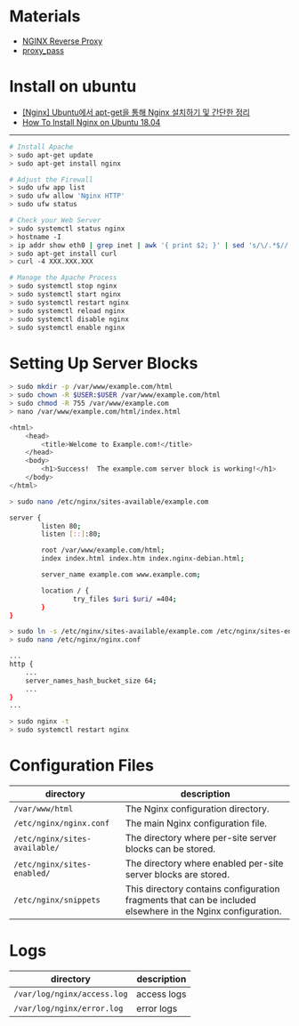 # Materials

* [NGINX Reverse Proxy](https://docs.nginx.com/nginx/admin-guide/web-server/reverse-proxy/#)
* [proxy_pass](http://nginx.org/en/docs/http/ngx_http_proxy_module.html#proxy_pass)

# Install on ubuntu

* [[Nginx] Ubuntu에서 apt-get을 통해 Nginx 설치하기 및 간단한 정리](https://twpower.github.io/39-install-nginx-on-ubuntu-by-using-apt-get-and-brief-explanation)
* [How To Install Nginx on Ubuntu 18.04](https://www.digitalocean.com/community/tutorials/how-to-install-nginx-on-ubuntu-18-04)
----

```bash
# Install Apache
> sudo apt-get update
> sudo apt-get install nginx

# Adjust the Firewall
> sudo ufw app list
> sudo ufw allow 'Nginx HTTP'
> sudo ufw status

# Check your Web Server
> sudo systemctl status nginx
> hostname -I
> ip addr show eth0 | grep inet | awk '{ print $2; }' | sed 's/\/.*$//'
> sudo apt-get install curl
> curl -4 XXX.XXX.XXX

# Manage the Apache Process
> sudo systemctl stop nginx
> sudo systemctl start nginx
> sudo systemctl restart nginx
> sudo systemctl reload nginx
> sudo systemctl disable nginx
> sudo systemctl enable nginx
```

# Setting Up Server Blocks 

```bash
> sudo mkdir -p /var/www/example.com/html
> sudo chown -R $USER:$USER /var/www/example.com/html
> sudo chmod -R 755 /var/www/example.com
> nano /var/www/example.com/html/index.html

<html>
    <head>
        <title>Welcome to Example.com!</title>
    </head>
    <body>
        <h1>Success!  The example.com server block is working!</h1>
    </body>
</html>

> sudo nano /etc/nginx/sites-available/example.com

server {
        listen 80;
        listen [::]:80;

        root /var/www/example.com/html;
        index index.html index.htm index.nginx-debian.html;

        server_name example.com www.example.com;

        location / {
                try_files $uri $uri/ =404;
        }
}

> sudo ln -s /etc/nginx/sites-available/example.com /etc/nginx/sites-enabled/
> sudo nano /etc/nginx/nginx.conf

...
http {
    ...
    server_names_hash_bucket_size 64;
    ...
}
...

> sudo nginx -t
> sudo systemctl restart nginx
```

# Configuration Files

| directory | description |
|-----------|-------------|
| `/var/www/html` | The Nginx configuration directory.  |
| `/etc/nginx/nginx.conf` | The main Nginx configuration file.  |
| `/etc/nginx/sites-available/` |  The directory where per-site server blocks can be stored. |
| `/etc/nginx/sites-enabled/` | The directory where enabled per-site server blocks are stored.  |
| `/etc/nginx/snippets` | This directory contains configuration fragments that can be included elsewhere in the Nginx configuration. |

# Logs

| directory | description |
|-----------|-------------|
| `/var/log/nginx/access.log` | access logs |
| `/var/log/nginx/error.log` | error logs |

